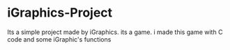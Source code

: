# iGraphics-Project
Its a simple project made by iGraphics. its a game. i made this game with C code and some iGraphic's functions 
